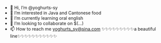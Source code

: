- 👋 Hi, I’m @yoghurts-sy
- 👀 I’m interested in Java and Cantonese food
- 🌱 I’m currently learning oral english
- 💞️ I’m looking to collaborate on $(...)
- 📫 How to reach me yoghurts_sy@sina.com
✨✨✨✨✨✨✨✨✨a beautiful line✨✨✨✨✨✨✨✨✨✨✨
<!---
yoghurts-sy/yoghurts-sy is a ✨ special ✨ repository because its `README.md` (this file) appears on your GitHub profile.
You can click the Preview link to take a look at your changes.
--->
